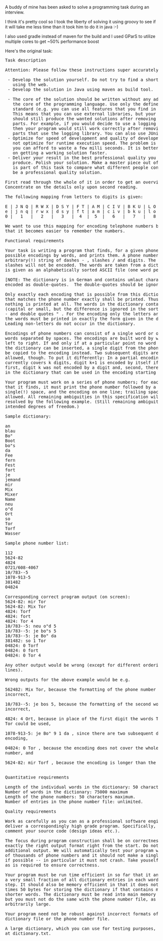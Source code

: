 A buddy of mine has been asked to solve a programming task during an interview.

I think it's pretty cool so I took the liberty of solving it using groovy to see if it will take me less time than it took him to do it in java :-)

I also used gradle instead of maven for the build and I used GParS to utilize multiple cores to get ~50% performance boost

Here's the original task:

<pre>
Task description

Attention: Please follow these instructions super accurately.

 - Develop the solution yourself. Do not try to find a shortcut by
   using the web.
 - Develop the solution in Java using maven as build tool.

 - The core of the solution should be written without any add-ons to
   the core of the programming language. Use only the defined language
   standard (e.g. you can use all features that you find in a standard Sun JDK).
   This means that you can use external libraries, but your program
   should still produce the wanted solutions after removing those
   parts. For example, if you would decide to use a logging library
   then your program would still work correctly after removing all
   parts that use the logging library. You can also use JUnit.
 - Optimize for speed of development and quality of development. Do
   not optimize for runtime execution speed. The problem is small and
   you can afford to waste a few milli seconds. It is better to focus
   on getting a working solution faster.
 - Deliver your result in the best professional quality you can
   produce. Polish your solution. Make a master piece out of it.  It
   is part of this task to compare what different people consider to
   be a professional quality solution.

First read through the whole of it in order to get an overview.
Concentrate on the details only upon second reading.

The following mapping from letters to digits is given:

E | J N Q | R W X | D S Y | F T | A M | C I V | B K U | L O P | G H Z
e | j n q | r w x | d s y | f t | a m | c i v | b k u | l o p | g h z
0 |   1   |   2   |   3   |  4  |  5  |   6   |   7   |   8   |   9

We want to use this mapping for encoding telephone numbers by words, so
that it becomes easier to remember the numbers.

Functional requirements

Your task is writing a program that finds, for a given phone number, all
possible encodings by words, and prints them. A phone number is an
arbitrary(!) string of dashes - , slashes / and digits. The dashes and
slashes will not be encoded. The words are taken from a dictionary which
is given as an alphabetically sorted ASCII file (one word per line).

[NOTE: The dictionary is in German and contains umlaut characters
encoded as double-quotes.  The double-quotes should be ignored.  EG.]

Only exactly each encoding that is possible from this dictionary and
that matches the phone number exactly shall be printed. Thus, possibly
nothing is printed at all. The words in the dictionary contain letters
(capital or small, but the difference is ignored in the sorting), dashes
- and double quotes " . For the encoding only the letters are used, but
the words must be printed in exactly the form given in the dictionary.
Leading non-letters do not occur in the dictionary.

Encodings of phone numbers can consist of a single word or of multiple
words separated by spaces. The encodings are built word by word from
left to right. If and only if at a particular point no word at all from
the dictionary can be inserted, a single digit from the phone number can
be copied to the encoding instead. Two subsequent digits are never
allowed, though. To put it differently: In a partial encoding that
currently covers k digits, digit k+1 is encoded by itself if and only if,
first, digit k was not encoded by a digit and, second, there is no word
in the dictionary that can be used in the encoding starting at digit k+1.

Your program must work on a series of phone numbers; for each encoding
that it finds, it must print the phone number followed by a colon, a
single(!) space, and the encoding on one line; trailing spaces are not
allowed. All remaining ambiguities in this specification will be
resolved by the following example. (Still remaining ambiguities are
intended degrees of freedom.)

Sample dictionary:

an
blau
Bo"
Boot
bo"s
da
Fee
fern
Fest
fort
je
jemand
mir
Mix
Mixer
Name
neu
o"d
Ort
so
Tor
Torf
Wasser

Sample phone number list:

112
5624-82
4824
0721/608-4067
10/783--5
1078-913-5
381482
04824

Corresponding correct program output (on screen):
5624-82: mir Tor
5624-82: Mix Tor
4824: Torf
4824: fort
4824: Tor 4
10/783--5: neu o"d 5
10/783--5: je bo"s 5
10/783--5: je Bo" da
381482: so 1 Tor
04824: 0 Torf
04824: 0 fort
04824: 0 Tor 4

Any other output would be wrong (except for different ordering of the
lines).

Wrong outputs for the above example would be e.g.

562482: Mix Tor, because the formatting of the phone number is
incorrect,

10/783--5: je bos 5, because the formatting of the second word is
incorrect,

4824: 4 Ort, because in place of the first digit the words Torf, fort,
Tor could be used,

1078-913-5: je Bo" 9 1 da , since there are two subsequent digits in the
encoding,

04824: 0 Tor , because the encoding does not cover the whole phone
number, and

5624-82: mir Torf , because the encoding is longer than the phone number.


Quantitative requirements

Length of the individual words in the dictionary: 50 characters maximum.
Number of words in the dictionary: 75000 maximum
Length of the phone numbers: 50 characters maximum.
Number of entries in the phone number file: unlimited.

Quality requirements

Work as carefully as you can as a professional software engineer and
deliver a correspondingly high grade program. Specifically, thoroughly
comment your source code (design ideas etc.).

The focus during program construction shall be on correctness. Generate
exactly the right output format right from the start. Do not generate
additional output. We will automatically test your program with hundreds
of thousands of phone numbers and it should not make a single mistake,
if possible -- in particular it must not crash. Take youself as much time
as is required to ensure correctness.

Your program must be run time efficient in so far that it analyzes only
a very small fraction of all dictionary entries in each word appending
step. It should also be memory efficient in that it does not use 75000
times 50 bytes for storing the dictionary if that contains many much
shorter words. The dictionary must be read into main memory entirely,
but you must not do the same with the phone number file, as that may be
arbitrarily large.

Your program need not be robust against incorrect formats of the
dictionary file or the phone number file.

A large dictionary, which you can use for testing purposes, is available
at dictionary.txt.
</pre>